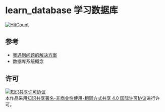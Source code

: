 # learn_database 学习数据库
[![HitCount](http://hits.dwyl.io/chenboshuo/chenboshuo/learn_database.svg)](http://hits.dwyl.io/chenboshuo/chenboshuo/learn_database)
## 参考
-   [我遇到问题的解决方案](https://github.com/chenboshuo/fiddle#3database)
-   数据库系统概念
## 许可
<a rel="license" href="http://creativecommons.org/licenses/by-nc-sa/4.0/"><img alt="知识共享许可协议" style="border-width:0" src="https://i.creativecommons.org/l/by-nc-sa/4.0/88x31.png" /></a><br />本作品采用<a rel="license" href="http://creativecommons.org/licenses/by-nc-sa/4.0/">知识共享署名-非商业性使用-相同方式共享 4.0 国际许可协议</a>进行许可。
